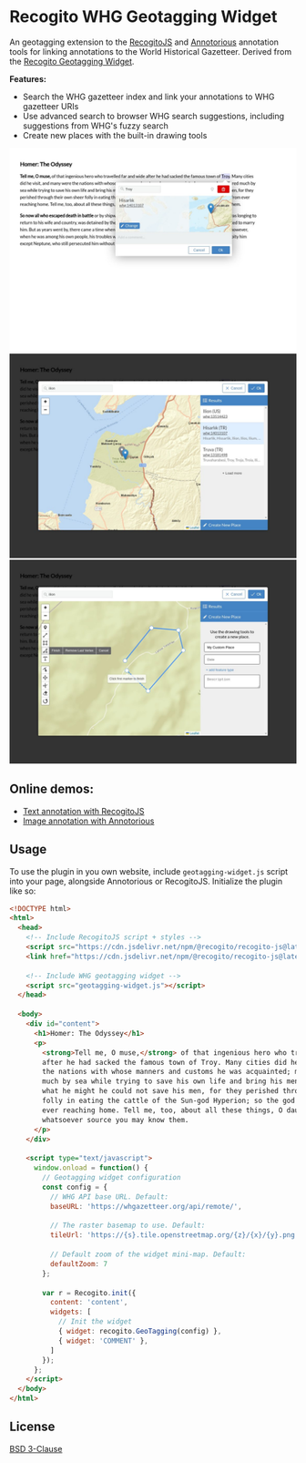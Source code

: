 # Recogito WHG Geotagging Widget

An geotagging extension to the [RecogitoJS](https://github.com/recogito/recogito-js) and [Annotorious](https://annotorious.com) annotation tools for linking annotations to the World Historical Gazetteer. Derived from the [Recogito Geotagging Widget](https://github.com/recogito/geotagging-widget).

__Features:__
- Search the WHG gazetteer index and link your annotations to WHG gazetteer URIs
- Use advanced search to browser WHG search suggestions, including suggestions from WHG's fuzzy search
- Create new places with the built-in drawing tools

![WHG minimap popup](screenshot-01.jpg "Screenshot 1: Minimap popup")
![Advanced search dialog](screenshot-02.jpg "Screenshot 2: Advanced search")
![Creating new places by drawing shapes on the map](screenshot-03.jpg "Screenshot 3: Creating new places")

## Online demos:

- [Text annotation with RecogitoJS](https://worldhistoricalgazetteer.github.io/recogito-whg-widget/)
- [Image annotation with Annotorious](https://worldhistoricalgazetteer.github.io/recogito-whg-widget/annotorious.html)

## Usage

To use the plugin in you own website, include `geotagging-widget.js` script into your page, alongside Annotorious or RecogitoJS. Initialize the plugin like so:

```html
<!DOCTYPE html>
<html>
  <head>
    <!-- Include RecogitoJS script + styles -->
    <script src="https://cdn.jsdelivr.net/npm/@recogito/recogito-js@latest/dist/recogito.min.js"></script>
    <link href="https://cdn.jsdelivr.net/npm/@recogito/recogito-js@latest/dist/recogito.min.css" rel="stylesheet">

    <!-- Include WHG geotagging widget -->
    <script src="geotagging-widget.js"></script>
  </head>

  <body>
    <div id="content">
      <h1>Homer: The Odyssey</h1>
      <p>
        <strong>Tell me, O muse,</strong> of that ingenious hero who travelled far and wide 
        after he had sacked the famous town of Troy. Many cities did he visit, and many were 
        the nations with whose manners and customs he was acquainted; moreover he suffered 
        much by sea while trying to save his own life and bring his men safely home; but do 
        what he might he could not save his men, for they perished through their own sheer 
        folly in eating the cattle of the Sun-god Hyperion; so the god prevented them from 
        ever reaching home. Tell me, too, about all these things, O daughter of Jove, from 
        whatsoever source you may know them.
      </p>
    </div>

    <script type="text/javascript">
      window.onload = function() {
        // Geotagging widget configuration
        const config = {
          // WHG API base URL. Default:
          baseURL: 'https://whgazetteer.org/api/remote/',

          // The raster basemap to use. Default:
          tileUrl: 'https://{s}.tile.openstreetmap.org/{z}/{x}/{y}.png',

          // Default zoom of the widget mini-map. Default:
          defaultZoom: 7
        };

        var r = Recogito.init({
          content: 'content',
      	  widgets: [
            // Init the widget
            { widget: recogito.GeoTagging(config) },
            { widget: 'COMMENT' },
          ]
        });
      };
    </script>
  </body>
</html>
```

## License

[BSD 3-Clause](https://github.com/recogito/geotagging-widget/blob/main/LICENSE)